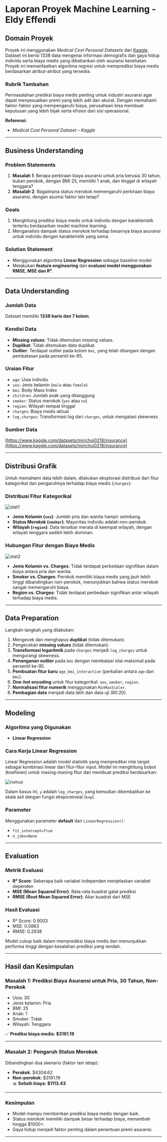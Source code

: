 # Laporan Proyek Machine Learning - Eldy Effendi

## Domain Proyek

Proyek ini menggunakan *Medical Cost Personal Datasets* dari [Kaggle](https://www.kaggle.com/datasets/mirichoi0218/insurance). Dataset ini berisi 1338 data mengenai informasi demografis dan gaya hidup individu serta biaya medis yang dibebankan oleh asuransi kesehatan. Proyek ini memanfaatkan algoritma regresi untuk memprediksi biaya medis berdasarkan atribut-atribut yang tersedia.

### Rubrik Tambahan

Permasalahan prediksi biaya medis penting untuk industri asuransi agar dapat menyesuaikan premi yang lebih adil dan akurat. Dengan memahami faktor-faktor yang mempengaruhi biaya, perusahaan bisa membuat keputusan yang lebih bijak serta efisien dari sisi operasional.

**Referensi:**
- *Medical Cost Personal Dataset – Kaggle*

---

## Business Understanding

### Problem Statements

1. **Masalah 1**: Berapa perkiraan biaya asuransi untuk pria berusia 30 tahun, bukan perokok, dengan BMI 25, memiliki 1 anak, dan tinggal di wilayah tenggara?
2. **Masalah 2**: Bagaimana status merokok memengaruhi perkiraan biaya asuransi, dengan asumsi faktor lain tetap?

### Goals

1. Menghitung prediksi biaya medis untuk individu dengan karakteristik tertentu berdasarkan model machine learning.
2. Menganalisis dampak status merokok terhadap besarnya biaya asuransi untuk individu dengan karakteristik yang sama.

### Solution Statement

- Menggunakan algoritma **Linear Regression** sebagai baseline model.
- Melakukan **feature engineering** dan **evaluasi model menggunakan RMSE, MSE dan R²**.

---

## Data Understanding

### Jumlah Data
Dataset memiliki **1338 baris dan 7 kolom**.

### Kondisi Data
- **Missing values**: Tidak ditemukan missing values.
- **Duplikat**: Tidak ditemukan data duplikat.
- **Outlier**: Terdapat outlier pada kolom `bmi`, yang telah ditangani dengan pembatasan pada persentil ke-95.

### Uraian Fitur
- `age`: Usia individu
- `sex`: Jenis kelamin (`male` atau `female`)
- `bmi`: Body Mass Index
- `children`: Jumlah anak yang ditanggung
- `smoker`: Status merokok (`yes` atau `no`)
- `region`: Wilayah tempat tinggal
- `charges`: Biaya medis aktual
- `log_charges`: Transformasi log dari `charges`, untuk mengatasi skewness

### Sumber Data
[https://www.kaggle.com/datasets/mirichoi0218/insurance](https://www.kaggle.com/datasets/mirichoi0218/insurance)

---

## Distribusi Grafik

Untuk memahami data lebih dalam, dilakukan eksplorasi distribusi dari fitur kategorikal dan pengaruhnya terhadap biaya medis (`charges`):

### Distribusi Fitur Kategorikal

![stat1](https://github.com/user-attachments/assets/c3c02fb8-cd28-48a7-b3d6-ec8dbcba8dbd)

- **Jenis Kelamin (`sex`)**: Jumlah pria dan wanita hampir seimbang.
- **Status Merokok (`smoker`)**: Mayoritas individu adalah non-perokok.
- **Wilayah (`region`)**: Data tersebar merata di keempat wilayah, dengan wilayah tenggara sedikit lebih dominan.

### Hubungan Fitur dengan Biaya Medis

![stat2](https://github.com/user-attachments/assets/79f38b61-943d-478f-a895-a536d3cb0a2a)


- **Jenis Kelamin vs. Charges**: Tidak terdapat perbedaan signifikan dalam biaya antara pria dan wanita.
- **Smoker vs. Charges**: Perokok memiliki biaya medis yang jauh lebih tinggi dibandingkan non-perokok, menunjukkan bahwa status merokok sangat memengaruhi biaya.
- **Region vs. Charges**: Tidak terdapat perbedaan signifikan antar wilayah terhadap biaya medis.

---

## Data Preparation

Langkah-langkah yang dilakukan:

1. Mengecek dan menghapus **duplikat** (tidak ditemukan).
2. Pengecekan **missing values** (tidak ditemukan).
3. **Transformasi logaritmik** pada `charges` menjadi `log_charges` untuk mengurangi skewness.
4. **Penanganan outlier** pada `bmi` dengan membatasi nilai maksimal pada persentil ke-95.
5. **Pembuatan fitur baru** `age_bmi_interaction` (perkalian antara `age` dan `bmi`).
6. **One-hot encoding** untuk fitur kategorikal: `sex`, `smoker`, `region`.
7. **Normalisasi fitur numerik** menggunakan `MinMaxScaler`.
8. **Pembagian data** menjadi data latih dan data uji (80:20).

---

## Modeling

### Algoritma yang Digunakan

- **Linear Regression**

### Cara Kerja Linear Regression

Linear Regression adalah model statistik yang memprediksi nilai target sebagai kombinasi linear dari fitur-fitur input. Model ini menghitung bobot (koefisien) untuk masing-masing fitur dan membuat prediksi berdasarkan:

![rumus](https://github.com/user-attachments/assets/0053c13c-8295-4b6f-907c-191a62487611)

Dalam kasus ini, `y` adalah `log_charges`, yang kemudian dikembalikan ke skala asli dengan fungsi eksponensial (`exp`).

### Parameter

Menggunakan parameter **default** dari `LinearRegression()`:
- `fit_intercept=True`
- `n_jobs=None`

---

## Evaluation

### Metrik Evaluasi
- **R² Score**: Seberapa baik variabel independen menjelaskan variabel dependen
- **MSE (Mean Squared Error)**: Rata-rata kuadrat galat prediksi
- **RMSE (Root Mean Squared Error)**: Akar kuadrat dari MSE

### Hasil Evaluasi

- R² Score: 0.9003
- MSE: 0.0863
- RMSE: 0.2938

Model cukup baik dalam memprediksi biaya medis dan menunjukkan performa tinggi dengan kesalahan prediksi yang rendah.

---

## Hasil dan Kesimpulan

### Masalah 1: Prediksi Biaya Asuransi untuk Pria, 30 Tahun, Non-Perokok

- Usia: 30  
- Jenis kelamin: Pria  
- BMI: 25  
- Anak: 1  
- Smoker: Tidak  
- Wilayah: Tenggara

✅ **Prediksi biaya medis: $3191.19**

---

### Masalah 2: Pengaruh Status Merokok

Dibandingkan dua skenario (faktor lain tetap):

- **Perokok**: $4304.62  
- **Non-perokok**: $3191.19  
📊 **Selisih biaya: $1113.43**

---

### Kesimpulan

- Model mampu memberikan prediksi biaya medis dengan baik.
- Status merokok memiliki dampak besar terhadap biaya, menambah hingga $1000+.
- Gaya hidup menjadi faktor penting dalam penentuan premi asuransi.

---


